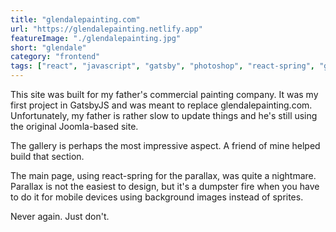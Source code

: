 ```yaml
---
title: "glendalepainting.com"
url: "https://glendalepainting.netlify.app"
featureImage: "./glendalepainting.jpg"
short: "glendale"
category: "frontend"
tags: ["react", "javascript", "gatsby", "photoshop", "react-spring", "graphql"]
---
```


This site was built for my father's commercial painting company. It was my first
project in GatsbyJS and was meant to replace glendalepainting.com.
Unfortunately, my father is rather slow to update things and he's still using
the original Joomla-based site.

The gallery is perhaps the most impressive aspect. A friend of mine helped build
that section.

The main page, using react-spring for the parallax, was quite a nightmare.
Parallax is not the easiest to design, but it's a dumpster fire when you have to
do it for mobile devices using background images instead of sprites.

Never again. Just don't.
